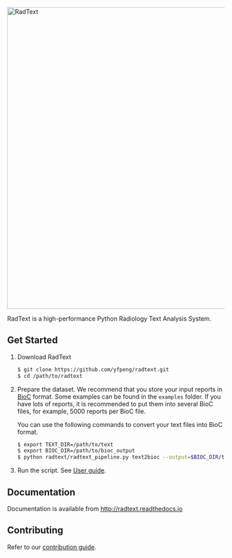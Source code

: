 <!-- ![RadText](https://github.com/yfpeng/radtext/blob/master/radtext.png?raw=true) -->

<img src="https://github.com/yfpeng/radtext/blob/master/radtext.png?raw=true" alt="RadText" width="700"/>

RadText is a high-performance Python Radiology Text Analysis System.

## Get Started

1. Download RadText

	```bash
	$ git clone https://github.com/yfpeng/radtext.git
	$ cd /path/to/radtext
	```

2. Prepare the dataset. 
   We recommend that you store your input reports in [BioC](http://bioc.sourceforge.net/) format. Some examples can be found in the `examples` folder. If you have lots of reports, it is recommended to put them into several BioC files, for example, 5000 reports per BioC file.

   You can use the following commands to convert your text files into BioC format.

   ```bash
   $ export TEXT_DIR=/path/to/text
   $ export BIOC_DIR=/path/to/bioc_output
   $ python radtext/radtext_pipeline.py text2bioc --output=$BIOC_DIR/test.xml $TEXT_DIR/*.txt
   ```

3. Run the script. See [User guide](https://radtext.readthedocs.io/en/latest/user_guide.html).

## Documentation

Documentation is available from http://radtext.readthedocs.io

## Contributing

Refer to our [contribution guide](https://radtext.readthedocs.io/en/latest/contributing.html).